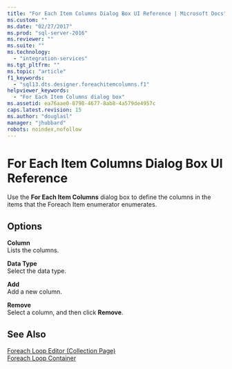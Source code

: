 ```yaml
---
title: "For Each Item Columns Dialog Box UI Reference | Microsoft Docs"
ms.custom: ""
ms.date: "02/27/2017"
ms.prod: "sql-server-2016"
ms.reviewer: ""
ms.suite: ""
ms.technology: 
  - "integration-services"
ms.tgt_pltfrm: ""
ms.topic: "article"
f1_keywords: 
  - "sql13.dts.designer.foreachitemcolumns.f1"
helpviewer_keywords: 
  - "For Each Item Columns dialog box"
ms.assetid: ea76aae0-8798-4677-8ab8-4a579de4957c
caps.latest.revision: 15
ms.author: "douglasl"
manager: "jhubbard"
robots: noindex,nofollow
---
```

# For Each Item Columns Dialog Box UI Reference
  Use the **For Each Item Columns** dialog box to define the columns in the items that the Foreach Item enumerator enumerates.  
  
## Options  
 **Column**  
 Lists the columns.  
  
 **Data Type**  
 Select the data type.  
  
 **Add**  
 Add a new column.  
  
 **Remove**  
 Select a column, and then click **Remove**.  
  
## See Also  
 [Foreach Loop Editor &#40;Collection Page&#41;](../a9retired/foreach-loop-editor-collection-page.md)   
 [Foreach Loop Container](../integration-services/control-flow/foreach-loop-container.md)  
  
  